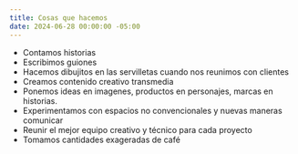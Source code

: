 ```yaml
---
title: Cosas que hacemos
date: 2024-06-28 00:00:00 -05:00
---
```


- Contamos historias
- Escribimos guiones
- Hacemos dibujitos en las servilletas cuando nos reunimos con clientes
- Creamos contenido creativo transmedia
- Ponemos ideas en imagenes, productos en personajes, marcas en historias.
- Experimentamos con espacios no convencionales y nuevas maneras comunicar
- Reunir el mejor equipo creativo y técnico para cada proyecto
- Tomamos cantidades exageradas de café
